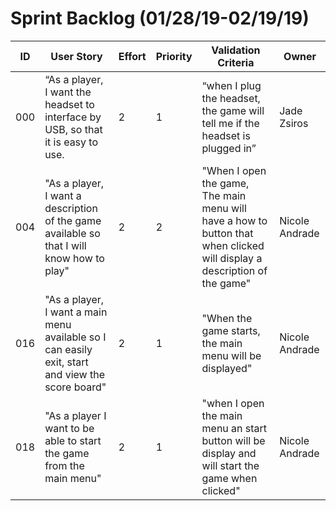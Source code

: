 # Sprint Backlog (01/28/19-02/19/19)

| ID | User Story | Effort | Priority | Validation Criteria | Owner |
|----|------------|--------|----------|---------------------|-------|
|000|“As a player, I want the headset to interface by USB, so that it is easy to use.|2|1|“when I plug the headset, the game will tell me if the headset is plugged in”|Jade Zsiros|
|004|"As a player, I want a description of the game available so that I will know how to play"|2|2|"When I open the game, The main menu will have a how to button that when clicked will display a description of the game"|Nicole Andrade|
|016 |"As a player, I want a main menu available so I can easily exit, start and view the score board" |2|1|"When the game starts, the main menu will be displayed" |Nicole Andrade|
|018 |"As a player I want to be able to start the game from the main menu"|2|1|"when I open the main menu an start button will be display and will start the game when clicked"|Nicole Andrade|

